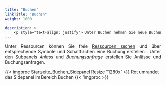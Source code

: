 ```yaml
---
title: "Buchen"
linkTitle: "Buchen"
weight: 1000

description: >
    <p style="text-align: justify"> Unter Buchen nehmen Sie neue Buchungen vor. Das Sidepanel gliedert sich in die Subpanels Ressourcen, Anlass, und Buchungsanfragen. </p>
---
```

<p style="text-align: justify"> 
Unter Ressourcen können Sie freie <a href="/3vrooms/buchen/freie-ressourcen-suchen/">Ressourcen suchen</a> und über entsprechende Symbole und Schaltflächen eine </a href="/3vrooms/buchen/buchung-erstellen/">Buchung erstellen </a>.
Unter den Subpanels <i>Anlass</i> und <i>Buchungsanfrage</i> erstellen Sie Anlässe und Buchungsanfragen.</p>

{{< imgproc Startseite_Buchen_Sidepanel Resize "1280x" >}}
Rot umrandet das Sidepanel im Bereich Buchen {{< /imgproc >}}
